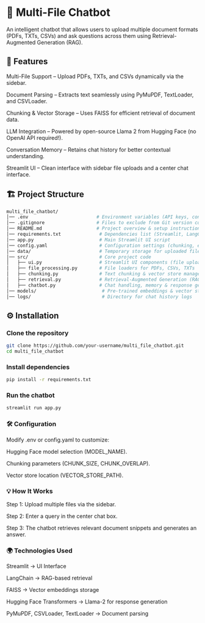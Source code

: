 # 📄 Multi-File Chatbot
An intelligent chatbot that allows users to upload multiple document formats (PDFs, TXTs, CSVs) and ask questions across them using Retrieval-Augmented Generation (RAG).

## 🚀 Features
Multi-File Support – Upload PDFs, TXTs, and CSVs dynamically via the sidebar.

Document Parsing – Extracts text seamlessly using PyMuPDF, TextLoader, and CSVLoader.

Chunking & Vector Storage – Uses FAISS for efficient retrieval of document data.

LLM Integration – Powered by open-source Llama 2 from Hugging Face (no OpenAI API required!).

Conversation Memory – Retains chat history for better contextual understanding.

Streamlit UI – Clean interface with sidebar file uploads and a center chat interface.

## 🏗️ Project Structure
```bash
multi_file_chatbot/
│── .env                         # Environment variables (API keys, config settings)
│── .gitignore                   # Files to exclude from Git version control
│── README.md                    # Project overview & setup instructions
│── requirements.txt              # Dependencies list (Streamlit, LangChain, FAISS, etc.)
│── app.py                        # Main Streamlit UI script
│── config.yaml                   # Configuration settings (chunking, embeddings, vector store)
│── data/                         # Temporary storage for uploaded files
│── src/                          # Core project code
│   ├── ui.py                     # Streamlit UI components (file uploader, chat interface)
│   ├── file_processing.py        # File loaders for PDFs, CSVs, TXTs
│   ├── chunking.py               # Text chunking & vector store management
│   ├── retrieval.py              # Retrieval-Augmented Generation (RAG) logic
│   ├── chatbot.py                # Chat handling, memory & response generation
│── models/                        # Pre-trained embeddings & vector storage
│── logs/                          # Directory for chat history logs

```

## ⚙️ Installation

### Clone the repository

```bash
git clone https://github.com/your-username/multi_file_chatbot.git
cd multi_file_chatbot
```
### Install dependencies
```bash
pip install -r requirements.txt
```
### Run the chatbot
```bash
streamlit run app.py
```
### 🛠️ Configuration

Modify .env or config.yaml to customize:

Hugging Face model selection (MODEL_NAME).

Chunking parameters (CHUNK_SIZE, CHUNK_OVERLAP).

Vector store location (VECTOR_STORE_PATH).

### 💡 How It Works
Step 1: Upload multiple files via the sidebar.

Step 2: Enter a query in the center chat box.

Step 3: The chatbot retrieves relevant document snippets and generates an answer.

### 🌍 Technologies Used
Streamlit → UI Interface

LangChain → RAG-based retrieval

FAISS → Vector embeddings storage

Hugging Face Transformers → Llama-2 for response generation

PyMuPDF, CSVLoader, TextLoader → Document parsing